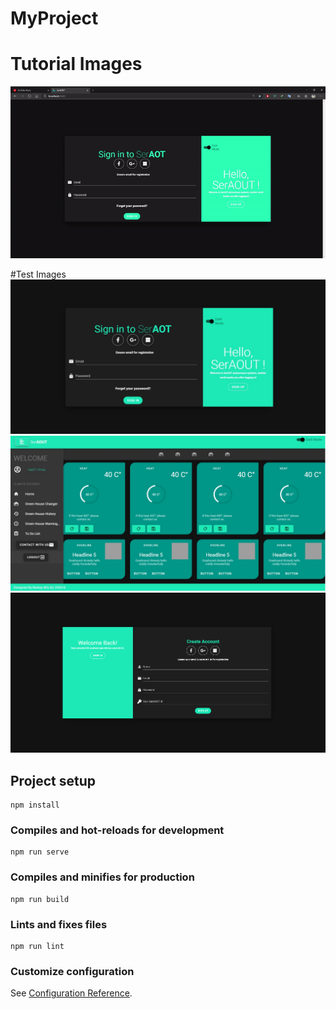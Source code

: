 # MyProject
# Tutorial Images
![Test Image 0](https://github.com/berkaybolac/vuejs-dashboard-signin-signup-age/blob/master/tutorial.gif)


#Test Images
![Test Image 1](https://github.com/berkaybolac/vuejs-dashboard-signin-signup-age/blob/master/1.png)
![Test Image 2](https://github.com/berkaybolac/vuejs-dashboard-signin-signup-age/blob/master/2.png)
![Test Image 3](https://github.com/berkaybolac/vuejs-dashboard-signin-signup-age/blob/master/3.png)

## Project setup
```
npm install
```

### Compiles and hot-reloads for development
```
npm run serve
```

### Compiles and minifies for production
```
npm run build
```

### Lints and fixes files
```
npm run lint
```

### Customize configuration
See [Configuration Reference](https://cli.vuejs.org/config/).
